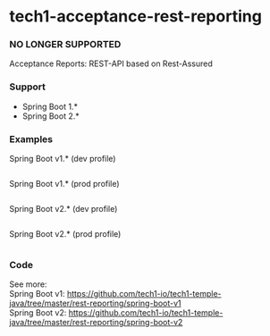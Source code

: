 # tech1-acceptance-rest-reporting
### NO LONGER SUPPORTED

Acceptance Reports: REST-API based on Rest-Assured

### Support
* Spring Boot 1.*
* Spring Boot 2.*

### Examples

Spring Boot v1.* (dev profile)

<p align="center">
	<img src="https://raw.githubusercontent.com/tech1-io/tech1-acceptance-rest-reporting/master/imgs/v1-dev.png" alt=""/>
</p>

Spring Boot v1.* (prod profile)

<p align="center">
	<img src="https://raw.githubusercontent.com/tech1-io/tech1-acceptance-rest-reporting/master/imgs/v1-prod.png" alt=""/>
</p>

Spring Boot v2.* (dev profile)

<p align="center">
	<img src="https://raw.githubusercontent.com/tech1-io/tech1-acceptance-rest-reporting/master/imgs/v2-dev.png" alt=""/>
</p>

Spring Boot v2.* (prod profile)

<p align="center">
	<img src="https://raw.githubusercontent.com/tech1-io/tech1-acceptance-rest-reporting/master/imgs/v2-prod.png" alt=""/>
</p>

### Code
See more:  
Spring Boot v1: https://github.com/tech1-io/tech1-temple-java/tree/master/rest-reporting/spring-boot-v1  
Spring Boot v2: https://github.com/tech1-io/tech1-temple-java/tree/master/rest-reporting/spring-boot-v2 
